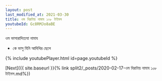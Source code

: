 ```yaml
---
layout: post
last_modified_at: 2021-03-30
title: ওম বিরাটায় নামায ১০৮ টাইমস
youtubeId: Gc8RMJo8aBE
---
```

 
 
 ওম ভাসারাদিত্যযা নামায  
 
 -  কে ভাসু যিনি আদিথির ছেলে 
 
  
 
  
 
 
 
 
 
 


{% include youtubePlayer.html id=page.youtubeId %}
 
[Next]({{ site.baseurl }}{% link  split2/_posts/2020-02-17-ওম বিরাটায় নামায ১০৮ টাইমস.md%})
 
